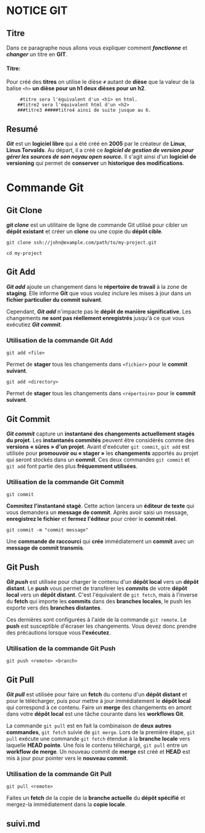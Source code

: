 # NOTICE GIT

##  Titre
Dans ce paragraphe nous allons vous expliquer comment __*fonctionne*__ et __*changer*__ un titre en **GIT**.

#### Titre:

Pour créé des **titres** on utilise le dièse `#` autant de **dièse** que la valeur de la balise  `<h>` **un dièse pour un h1 deux dièses pour un h2**. 
 		
 		
 		 #titre sera l'équivalent d'un <h1> en html.
  		##titre2 sera l'équivalent html d'un <h2>
  		###titre3 #####titre4 ainsi de suite jusque au 6.

## Resumé
***Git*** est un **logiciel libre** qui a été créé en **2005** par le créateur de **Linux**, **Linus Torvalds**. Au départ, il a créé ce <em><strong>logiciel de gestion de version pour gérer les sources de son noyau open source.</em></strong> Il s'agit ainsi d'un **logiciel de versioning** qui permet de **conserver** un **historique des modifications**.
# Commande Git
##  Git Clone
__*git clone*__ est un utilitaire de ligne de commande Git utilisé pour cibler un **dépôt existant** et créer un **clone** ou une copie du **dépôt cible**.


   `git clone ssh://john@example.com/path/to/my-project.git`
   
   `cd my-project`
   
   
##  Git Add
***Git add*** ajoute un changement dans le **répertoire de travail** à la zone de **staging**. Elle informe **Git** que vous voulez inclure les mises à jour dans un **fichier particulier du commit suivant**. 

Cependant, ***Git add*** n'impacte pas le **dépôt de manière significative**. Les changements **ne sont pas réellement enregistrés** jusqu'à ce que vous exécutiez ***Git commit***.

### Utilisation de la commande Git Add
`git add <file>`

Permet de **stager** tous les changements dans `<fichier>` pour le **commit suivant**.

`git add <directory>`

Permet de **stager** tous les changements dans `<répertoire>` pour le **commit suivant**.

##  Git Commit
***Git commit*** capture un **instantané des changements actuellement stagés du projet**. Les **instantanés commités** peuvent être considérés comme des **versions « sûres » d'un projet**. Avant d'exécuter `git commit`, `git add` est utilisée pour **promouvoir ou « stager »** les **changements** apportés au projet qui seront stockés dans un **commit**. Ces deux commandes `git commit` et `git add` font partie des plus **fréquemment utilisées**.

### Utilisation de la commande Git Commit
`git commit` 

**Commitez l'instantané stagé**. Cette action lancera un **éditeur de texte** qui vous demandera un **message de commit**. Après avoir saisi un message, **enregistrez le fichier** et **fermez l'éditeur** pour créer le **commit réel**.

`git commit -m "commit message"`

Une **commande de raccourci** qui **crée** immédiatement un **commit** avec un **message de commit transmis**. 
##  Git Push
__*Git push*__ est utilisée pour charger le contenu d'un __dépôt local__ vers un __dépôt distant__. Le __push__ vous permet de transférer les __commits__ de votre __dépôt local__ vers un __dépôt distant__. C'est l'équivalent de `git fetch`, mais à l'inverse du __fetch__ qui importe les __commits__ dans des __branches locales__, le push les exporte vers des __branches distantes__. 

Ces dernières sont configurées à l'aide de la commande `git remote`. Le __push__ est susceptible d'écraser les changements. Vous devez donc prendre des précautions lorsque vous **l'exécutez**. 

### Utilisation de la commande Git Push
`git push <remote> <branch>`

##  Git Pull
***Git pull*** est utilisée pour faire un **fetch** du contenu d'un **dépôt distant** et pour le télécharger, puis pour mettre à jour immédiatement le **dépôt local** qui correspond à ce contenu. Faire un **merge** des changements en amont dans votre **dépôt local** est une tâche courante dans les **workflows Git**. 

La commande `git pull` est en fait la combinaison de **deux autres commandes**, `git fetch` suivie de `git merge`. Lors de la première étape, `git pull` exécute une commande `git fetch` étendue à la **branche locale** vers laquelle **HEAD pointe**. Une fois le contenu téléchargé, `git pull` entre un **workflow de merge**. Un nouveau commit de **merge** est créé et **HEAD** est mis à jour pour pointer vers le **nouveau commit**.

### Utilisation de la commande Git Pull
`git pull <remote>`

Faites un **fetch** de la copie de la **branche actuelle** du **dépôt spécifié** et mergez-la immédiatement dans la **copie locale**.

##  suivi.md

